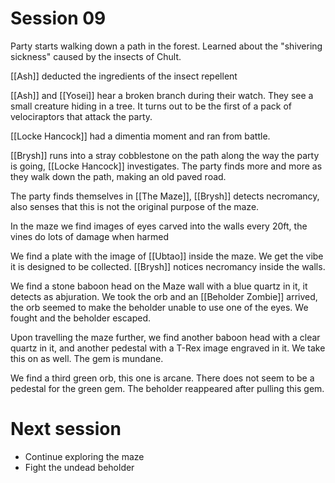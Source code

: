 # Session 09
Party starts walking down a path in the forest.
Learned about the "shivering sickness" caused by the insects of Chult.

[[Ash]] deducted the ingredients of the insect repellent

[[Ash]] and [[Yosei]] hear a broken branch during their watch. They see a small creature hiding in a tree. It turns out to be the first of a pack of velociraptors that attack the party. 

[[Locke Hancock]] had a dimentia moment and ran from battle.

[[Brysh]] runs into a stray cobblestone on the path along the way the party is going, [[Locke Hancock]] investigates. The party finds more and more as they walk down the path, making an old paved road.

The party finds themselves in [[The Maze]], [[Brysh]] detects necromancy, also senses that this is not the original purpose of the maze.

In the maze we find images of eyes carved into the walls every 20ft, the vines do lots of damage when harmed

We find a plate with the image of [[Ubtao]] inside the maze. We get the vibe it is designed to be collected. [[Brysh]] notices necromancy inside the walls.

We find a stone baboon head on the Maze wall with a blue quartz in it, it detects as abjuration. We took the orb and an [[Beholder Zombie]] arrived, the orb seemed to make the beholder unable to use one of the eyes. We fought and the beholder escaped.

Upon travelling the maze further, we find another baboon head with a clear quartz in it, and another pedestal with a T-Rex image engraved in it. We take this on as well. The gem is mundane.

We find a third green orb, this one is arcane. There does not seem to be a pedestal for the green gem. The beholder reappeared after pulling this gem. 

# Next session
- Continue exploring the maze
- Fight the undead beholder